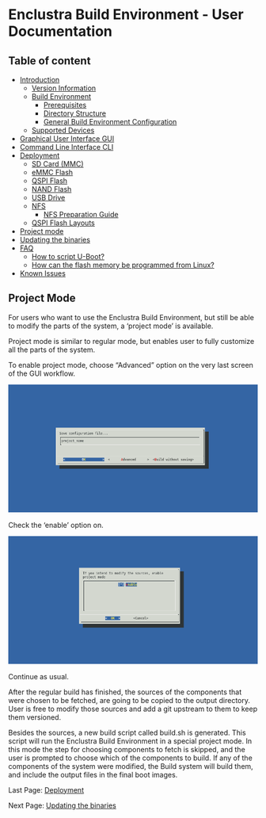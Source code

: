 # Enclustra Build Environment - User Documentation


## Table of content

* [Introduction](./1_Introduction.md)
    - [Version Information](./1_Introduction.md#version-information)
    - [Build Environment](./1_Introduction.md#build-environment)
        - [Prerequisites](./1_Introduction.md#prerequisites)
        - [Directory Structure](./1_Introduction.md#directory-structure)
        - [General Build Environment Configuration](./1_Introduction.md#general-build-environment-configuration)
    - [Supported Devices](./1_Introduction.md#supported-devices)
* [Graphical User Interface GUI](./2_GUI.md)
* [Command Line Interface CLI](./3_CLI.md)
* [Deployment](./4_Deployment.md)
    - [SD Card (MMC)](./4_Deployment.md#sd-card-mmc)
    - [eMMC Flash](./4_Deployment.md#emmc-flash)
    - [QSPI Flash](./4_Deployment.md#qspi-flash)
    - [NAND Flash](./4_Deployment.md#nand-flash)
    - [USB Drive](./4_Deployment.md#usb-drive)
    - [NFS](./4_Deployment.md#nfs)
        - [NFS Preparation Guide](./4_Deployment.md#nfs-prepatration-guide)
    - [QSPI Flash Layouts](./4_Deployment.md#qspi-flash-layouts)
* [Project mode](./5_Project_Mode.md)
* [Updating the binaries](./6_Binaries_Update.md)
* [FAQ](./7_FAQ.md)
    - [How to script U-Boot?](./7_FAQ.md#how-to-script-u-boot)
    - [How can the flash memory be programmed from Linux?](./7_FAQ.md#how-can-the-flash-memory-be-programmed-from-linux)
* [Known Issues](./8_Known_Issues.md)



## Project Mode

For users who want to use the Enclustra Build Environment, but still be able to modify the parts of the system, a ‘project mode’ is available.

Project mode is similar to regular mode, but enables user to fully customize all the parts of the system.

To enable project mode, choose “Advanced” option on the very last screen of the GUI workflow.

![Project Mode](./images/project_name.png)

Check the ‘enable’ option on.

![Enable Project Mode](./images/project_enable.png)

Continue as usual.

After the regular build has finished, the sources of the components that were chosen to be fetched, are going to be copied to the output directory. User is free to modify those sources and add a git upstream to them to keep them versioned.

Besides the sources, a new build script called build.sh is generated. This script will run the Enclustra Build Environment in a special project mode. In this mode the step for choosing components to fetch is skipped, and the user is prompted to choose which of the components to build. If any of the components of the system were modified, the Build system will build them, and include the output files in the final boot images.


Last Page: [Deployment](./4_Deployment.md)

Next Page: [Updating the binaries](./6_Binaries_Update.md)
